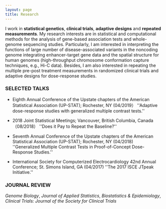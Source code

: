 ```yaml
---
layout: page
title: Research
---
```


I work in **statistical genetics**, **clinical trials**, **adaptive designs** and **repeated measurements**. My research interests are in statistical and computational methods for the analysis of gene-based association tests and whole-genome sequencing studies. Particularly, I am interested in interpreting the functions of large number of disease-associated variants in the noncoding genome integrating enhancer-target gene data and the spatial structure for human genomes (high-throughput chromosome conformation capture techniques, e.g., Hi-C data). Besides, I am also interested in repeating the multiple pre-post treatment measurements in randomized clinical trials and adaptive designs for dose-response studies. 


### SELECTED TALKS

- Eighth Annual Conference of the Upstate chapters of the American Statistical Association (UP-STAT); Rochester, NY (04/2019）
''Adaptive dose-response studies with generalized multiple contrast tests.''

- 2018 Joint Statistical Meetings; Vancouver, British Columbia, Canada（08/2018）
''Does it Pay to Repeat the Baseline?''

- Seventh Annual Conference of the Upstate chapters of the American Statistical Association (UP-STAT); Rochester, NY (04/2018)
''Generalized Multiple Contrast Tests in Proof-of-Concept Dose-Response Studies.''

- International Society for Computerized Electrocardiology 42nd Annual Conference; St. Simons Island, GA (04/2017)
''The 2017 ISCE JTpeak Initiative.''


### JOURNAL REVIEW

_Genome Biology_, _Journal of Applied Statistics_, _Biostatistics & Epidemiology_, _Clinical Trials: Journal of the Society for Clinical Trials_
